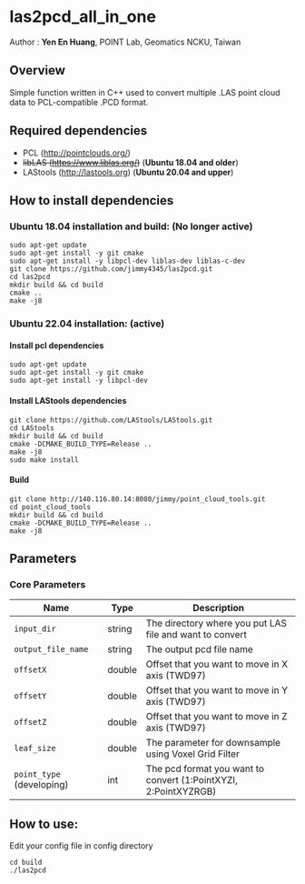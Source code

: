 # las2pcd_all_in_one

Author : **Yen En Huang**, POINT Lab, Geomatics NCKU, Taiwan

## Overview
Simple function written in C++ used to convert multiple .LAS point cloud data to PCL-compatible .PCD format.

## Required dependencies
* PCL (http://pointclouds.org/)
* ~~libLAS (https://www.liblas.org/)~~ (**Ubuntu 18.04 and older**)
* LAStools (http://lastools.org) (**Ubuntu 20.04 and upper**)

## How to install dependencies

### Ubuntu 18.04 installation and build: (No longer active)

```
sudo apt-get update
sudo apt-get install -y git cmake
sudo apt-get install -y libpcl-dev liblas-dev liblas-c-dev
git clone https://github.com/jimmy4345/las2pcd.git
cd las2pcd
mkdir build && cd build
cmake ..
make -j8
```

### Ubuntu 22.04 installation: (**active**)

#### Install pcl dependencies 

```
sudo apt-get update
sudo apt-get install -y git cmake
sudo apt-get install -y libpcl-dev
```

#### Install LAStools dependencies

```
git clone https://github.com/LAStools/LAStools.git
cd LAStools
mkdir build && cd build
cmake -DCMAKE_BUILD_TYPE=Release ..
make -j8
sudo make install
```

#### Build

```
git clone http://140.116.80.14:8080/jimmy/point_cloud_tools.git
cd point_cloud_tools
mkdir build && cd build
cmake -DCMAKE_BUILD_TYPE=Release ..
make -j8
```

## Parameters

### Core Parameters

| Name                        | Type                   | Description                                                          |
| --------------------------- | ---------------------- | -------------------------------------------------------------------- |
| `input_dir`                 | string                 | The directory where you put LAS file and want to convert             |
| `output_file_name`          | string                 | The output pcd file name                                             |
| `offsetX`                   | double                 | Offset that you want to move in X axis (TWD97)                       |
| `offsetY`                   | double                 | Offset that you want to move in Y axis (TWD97)                       |
| `offsetZ`                   | double                 | Offset that you want to move in Z axis (TWD97)                       |
| `leaf_size`                 | double                 | The parameter for downsample using Voxel Grid Filter                 |
| `point_type` (developing)   | int                    | The pcd format you want to convert (1:PointXYZI, 2:PointXYZRGB)      |


## How to use:

Edit your config file in config directory

```
cd build
./las2pcd 
```
